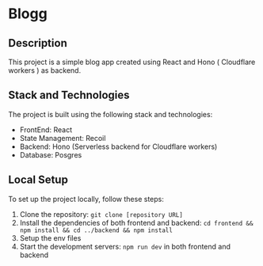 # Blogg

## Description

This project is a simple blog app created using React and Hono ( Cloudflare workers ) as backend.
 
## Stack and Technologies

The project is built using the following stack and technologies:
- FrontEnd: React
- State Management: Recoil
- Backend: Hono (Serverless backend for Cloudflare workers)
- Database: Posgres

## Local Setup

To set up the project locally, follow these steps:

1. Clone the repository: `git clone [repository URL]`
2. Install the dependencies of both frontend and backend: `cd frontend && npm install && cd ../backend && npm install`
3. Setup the env files
4. Start the development servers: `npm run dev` in both frontend and backend

